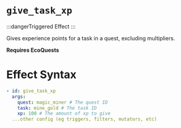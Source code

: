 # `give_task_xp`

:::dangerTriggered Effect
:::

Gives experience points for a task in a quest, excluding multipliers.

**Requires EcoQuests**

# Effect Syntax

```yaml
- id: give_task_xp
  args:
    quest: magic_miner # The quest ID
    task: mine_gold # The task ID
    xp: 100 # The amount of xp to give
  ...other config (eg triggers, filters, mutators, etc)
```
